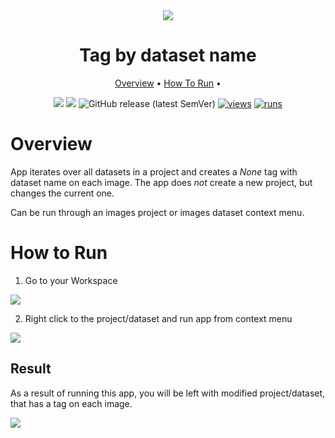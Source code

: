 <div align="center" markdown>
<img src="https://user-images.githubusercontent.com/115161827/208150096-6d070ec8-1300-4afc-98a5-e7c596d54321.png"/>  

# Tag by dataset name

<p align="center">
  <a href="#Overview">Overview</a> •
  <a href="#How-To-Run">How To Run</a> •
</p>

[![](https://img.shields.io/badge/supervisely-ecosystem-brightgreen)](https://ecosystem.supervise.ly/apps/supervisely-ecosystem/tag-by-dataset-name)
[![](https://img.shields.io/badge/slack-chat-green.svg?logo=slack)](https://supervise.ly/slack)
![GitHub release (latest SemVer)](https://img.shields.io/github/v/release/supervisely-ecosystem/tag-by-dataset-name)
[![views](https://app.supervise.ly/img/badges/views/supervisely-ecosystem/tag-by-dataset-name)](https://supervise.ly)
[![runs](https://app.supervise.ly/img/badges/runs/supervisely-ecosystem/tag-by-dataset-name)](https://supervise.ly)

</div>

# Overview

App iterates over all datasets in a project and creates a *None* tag with dataset name on each image. The app does *not* create a new project, but changes the current one.

Can be run through an images project or images dataset context menu.

# How to Run

1. Go to your Workspace

<img src="https://user-images.githubusercontent.com/115161827/208151799-466139a0-4620-47b3-81f6-f4baf446e606.png">

2. Right click to the project/dataset and run app from context menu

<img src="https://user-images.githubusercontent.com/115161827/208151802-60e57697-8f07-4b21-ab45-fab90b3040fc.png">


## Result

As a result of running this app, you will be left with modified project/dataset, that has a tag on each image.

<img src="https://user-images.githubusercontent.com/115161827/208151821-3df84880-0cf9-45d2-b9a1-fcedd1fd5dc6.png">
